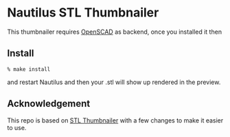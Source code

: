 # Nautilus STL Thumbnailer

This thumbnailer requires [OpenSCAD](https://openscad.org) as backend, once you installed it then

## Install

```
% make install
```

and restart Nautilus and then your .stl will show up rendered in the preview.

## Acknowledgement

This repo is based on [STL Thumbnailer](https://www.thingiverse.com/thing:258653/) with a few changes to make it easier to use.

